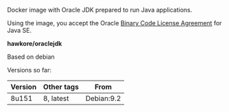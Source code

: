 Docker image with Oracle JDK prepared to run Java applications.

Using the image, you accept the Oracle [Binary Code License Agreement](http://www.oracle.com/technetwork/java/javase/terms/license/index.html) for Java SE.

**hawkore/oraclejdk**

Based on debian

Versions so far:

| Version | Other tags | From       |
| ------- | ---------- | ---------- |
| 8u151   | 8, latest  | Debian:9.2 |